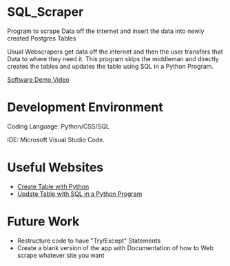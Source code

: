 # SQL_Scraper
Program to scrape Data off the internet and insert the data into newly created Postgres Tables

Usual Webscrapers get data off the internet and then the user transfers that Data to where they need it. This program skips the middleman and directly creates the tables and updates the table using SQL in a Python Program.

[Software Demo Video](https://youtu.be/khvF_xFWroI)

# Development Environment
Coding Language: Python/CSS/SQL

IDE: Microsoft Visual Studio Code.


# Useful Websites
* [Create Table with Python](https://www.geeksforgeeks.org/postgresql-create-table-using-python/)
* [Update Table with SQL in a Python Program](https://www.geeksforgeeks.org/postgresql-python-update-data-in-table/?ref=rp)


# Future Work

* Restructure code to have "Try/Except" Statements
* Create a blank version of the app with Documentation of how to Web scrape whatever site you want

